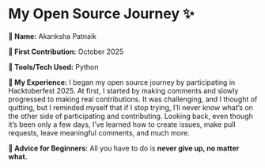 # My Open Source Journey ✨

**👤 Name:** Akanksha Patnaik

**📅 First Contribution:** October 2025

**🔧 Tools/Tech Used:** Python

**🌟 My Experience:**
I began my open source journey by participating in Hacktoberfest 2025.
At first, I started by making comments and slowly progressed to making real contributions.
It was challenging, and I thought of quitting, but I reminded myself that if I stop trying, I’ll never know what’s on the other side of participating and contributing.
Looking back, even though it’s been only a few days, I’ve learned how to create issues, make pull requests, leave meaningful comments, and much more.

**📌 Advice for Beginners:**
All you have to do is **never give up, no matter what.**

